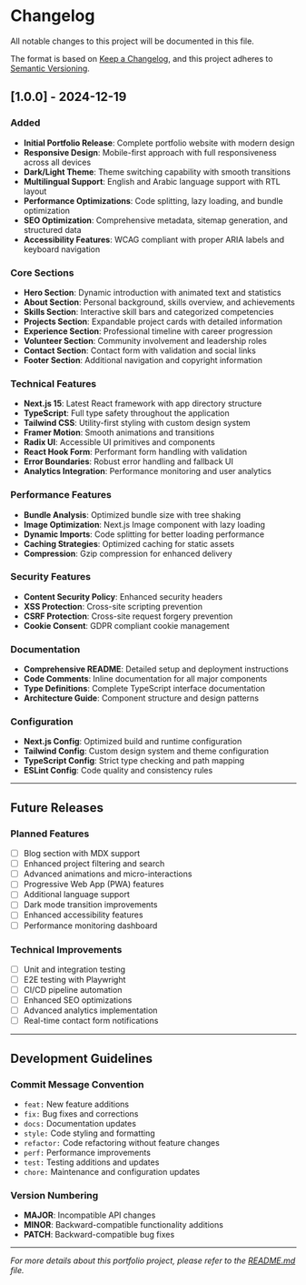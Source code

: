 # Changelog

All notable changes to this project will be documented in this file.

The format is based on [Keep a Changelog](https://keepachangelog.com/en/1.0.0/),
and this project adheres to [Semantic Versioning](https://semver.org/spec/v2.0.0.html).

## [1.0.0] - 2024-12-19

### Added
- **Initial Portfolio Release**: Complete portfolio website with modern design
- **Responsive Design**: Mobile-first approach with full responsiveness across all devices
- **Dark/Light Theme**: Theme switching capability with smooth transitions
- **Multilingual Support**: English and Arabic language support with RTL layout
- **Performance Optimizations**: Code splitting, lazy loading, and bundle optimization
- **SEO Optimization**: Comprehensive metadata, sitemap generation, and structured data
- **Accessibility Features**: WCAG compliant with proper ARIA labels and keyboard navigation

### Core Sections
- **Hero Section**: Dynamic introduction with animated text and statistics
- **About Section**: Personal background, skills overview, and achievements
- **Skills Section**: Interactive skill bars and categorized competencies
- **Projects Section**: Expandable project cards with detailed information
- **Experience Section**: Professional timeline with career progression
- **Volunteer Section**: Community involvement and leadership roles
- **Contact Section**: Contact form with validation and social links
- **Footer Section**: Additional navigation and copyright information

### Technical Features
- **Next.js 15**: Latest React framework with app directory structure
- **TypeScript**: Full type safety throughout the application
- **Tailwind CSS**: Utility-first styling with custom design system
- **Framer Motion**: Smooth animations and transitions
- **Radix UI**: Accessible UI primitives and components
- **React Hook Form**: Performant form handling with validation
- **Error Boundaries**: Robust error handling and fallback UI
- **Analytics Integration**: Performance monitoring and user analytics

### Performance Features
- **Bundle Analysis**: Optimized bundle size with tree shaking
- **Image Optimization**: Next.js Image component with lazy loading
- **Dynamic Imports**: Code splitting for better loading performance
- **Caching Strategies**: Optimized caching for static assets
- **Compression**: Gzip compression for enhanced delivery

### Security Features
- **Content Security Policy**: Enhanced security headers
- **XSS Protection**: Cross-site scripting prevention
- **CSRF Protection**: Cross-site request forgery prevention
- **Cookie Consent**: GDPR compliant cookie management

### Documentation
- **Comprehensive README**: Detailed setup and deployment instructions
- **Code Comments**: Inline documentation for all major components
- **Type Definitions**: Complete TypeScript interface documentation
- **Architecture Guide**: Component structure and design patterns

### Configuration
- **Next.js Config**: Optimized build and runtime configuration
- **Tailwind Config**: Custom design system and theme configuration
- **TypeScript Config**: Strict type checking and path mapping
- **ESLint Config**: Code quality and consistency rules

---

## Future Releases

### Planned Features
- [ ] Blog section with MDX support
- [ ] Enhanced project filtering and search
- [ ] Advanced animations and micro-interactions
- [ ] Progressive Web App (PWA) features
- [ ] Additional language support
- [ ] Dark mode transition improvements
- [ ] Enhanced accessibility features
- [ ] Performance monitoring dashboard

### Technical Improvements
- [ ] Unit and integration testing
- [ ] E2E testing with Playwright
- [ ] CI/CD pipeline automation
- [ ] Enhanced SEO optimizations
- [ ] Advanced analytics implementation
- [ ] Real-time contact form notifications

---

## Development Guidelines

### Commit Message Convention
- `feat:` New feature additions
- `fix:` Bug fixes and corrections
- `docs:` Documentation updates
- `style:` Code styling and formatting
- `refactor:` Code refactoring without feature changes
- `perf:` Performance improvements
- `test:` Testing additions and updates
- `chore:` Maintenance and configuration updates

### Version Numbering
- **MAJOR**: Incompatible API changes
- **MINOR**: Backward-compatible functionality additions
- **PATCH**: Backward-compatible bug fixes

---

*For more details about this portfolio project, please refer to the [README.md](README.md) file.* 